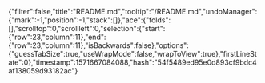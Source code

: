 {"filter":false,"title":"README.md","tooltip":"/README.md","undoManager":{"mark":-1,"position":-1,"stack":[]},"ace":{"folds":[],"scrolltop":0,"scrollleft":0,"selection":{"start":{"row":23,"column":11},"end":{"row":23,"column":11},"isBackwards":false},"options":{"guessTabSize":true,"useWrapMode":false,"wrapToView":true},"firstLineState":0},"timestamp":1571667084088,"hash":"54f5489ed95e0d893cf9bdc4af138059d93182ac"}